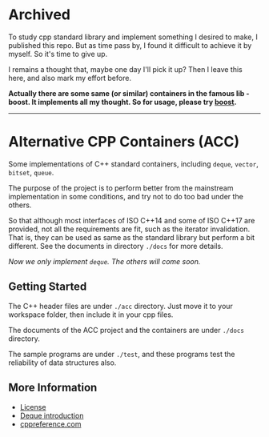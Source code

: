 # Archived

To study cpp standard library and implement something I desired to make, I published this repo.
But as time pass by, I found it difficult to achieve it by myself. So it's time to give up.

I remains a thought that, maybe one day I'll pick it up? 
Then I leave this here, and also mark my effort before.

**Actually there are some same (or similar) containers in the famous lib - boost. It implements
all my thought. So for usage, please try [boost](https://www.boost.org/).**

***

# Alternative CPP Containers (ACC)

Some implementations of C++ standard containers,
including `deque`, `vector`, `bitset`, `queue`.

The purpose of the project is to perform better from the mainstream
implementation in some conditions, and try not to do too bad under the others.

So that although most interfaces of ISO C++14 and some of ISO C++17 are 
provided, not all the requirements are fit, such as the iterator invalidation.
That is, they can be used as same as the standard library but perform a bit
different. See the documents in directory `./docs` for more details.

_Now we only implement `deque`. The others will come soon._

## Getting Started

The C++ header files are under `./acc` directory. Just move it to your workspace
folder, then include it in your cpp files.

The documents of the ACC project and the containers are under `./docs`
directory.

The sample programs are under `./test`, and these programs test the
reliability of data structures also.

## More Information

+ [License](/LICENSE)
+ [Deque introduction](/docs/deque/introduction.md)
+ [cppreference.com](https://en.cppreference.com/w/)
